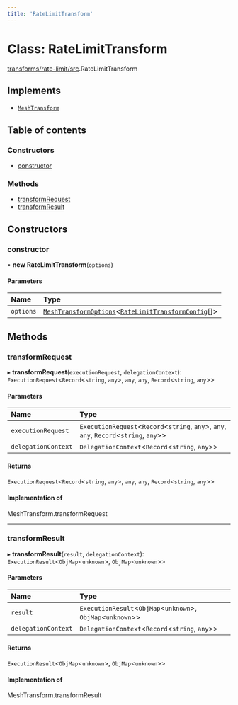 ```yaml
---
title: 'RateLimitTransform'
---
```


# Class: RateLimitTransform

[transforms/rate-limit/src](../modules/transforms_rate_limit_src).RateLimitTransform

## Implements

- [`MeshTransform`](/docs/api/interfaces/types_src.MeshTransform)

## Table of contents

### Constructors

- [constructor](transforms_rate_limit_src.RateLimitTransform#constructor)

### Methods

- [transformRequest](transforms_rate_limit_src.RateLimitTransform#transformrequest)
- [transformResult](transforms_rate_limit_src.RateLimitTransform#transformresult)

## Constructors

### constructor

• **new RateLimitTransform**(`options`)

#### Parameters

| Name | Type |
| :------ | :------ |
| `options` | [`MeshTransformOptions`](/docs/api/interfaces/types_src.MeshTransformOptions)<[`RateLimitTransformConfig`](/docs/api/interfaces/types_src.YamlConfig.RateLimitTransformConfig)[]\> |

## Methods

### transformRequest

▸ **transformRequest**(`executionRequest`, `delegationContext`): `ExecutionRequest`<`Record`<`string`, `any`\>, `any`, `any`, `Record`<`string`, `any`\>\>

#### Parameters

| Name | Type |
| :------ | :------ |
| `executionRequest` | `ExecutionRequest`<`Record`<`string`, `any`\>, `any`, `any`, `Record`<`string`, `any`\>\> |
| `delegationContext` | `DelegationContext`<`Record`<`string`, `any`\>\> |

#### Returns

`ExecutionRequest`<`Record`<`string`, `any`\>, `any`, `any`, `Record`<`string`, `any`\>\>

#### Implementation of

MeshTransform.transformRequest

___

### transformResult

▸ **transformResult**(`result`, `delegationContext`): `ExecutionResult`<`ObjMap`<`unknown`\>, `ObjMap`<`unknown`\>\>

#### Parameters

| Name | Type |
| :------ | :------ |
| `result` | `ExecutionResult`<`ObjMap`<`unknown`\>, `ObjMap`<`unknown`\>\> |
| `delegationContext` | `DelegationContext`<`Record`<`string`, `any`\>\> |

#### Returns

`ExecutionResult`<`ObjMap`<`unknown`\>, `ObjMap`<`unknown`\>\>

#### Implementation of

MeshTransform.transformResult
